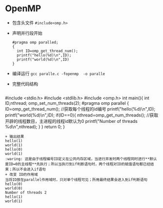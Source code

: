 # OpenMP
+ 包含头文件
  `#include<omp.h>`
+ 声明并行段开始
  ```
  #pragma omp paralled;
  {
    int ID=omp_get_thread_num();
    printf("hello(%d)\n",ID);
    printf("world(%d)\n",ID)
  }
  ```
+ 编译运行
  `gcc paralle.c -fopenmp  -o paralle`


+ 完整代码结构
  ```c
#include <stdio.h>
#include <stdlib.h>
#include <omp.h>
int main(){
  int ID,nthread;
  omp_set_num_threads(2);
  #pragma omp parallel 
  {
    ID=omp_get_thread_num(); //获取每个线程的id编号
    printf("hello(%d)\n",ID);
    printf("world(%d)\n",ID);
    if(ID==0){
      nthread=omp_get_num_threads(); //获取开辟的线程数目，主进程的线程id默认为0
      printf("Number of threads %d\n",nthread);
    }
  }
  return 0;
}
  ```
+ 输出结果
hello(1)
world(1)
hello(0)
world(1)
:waring: 这是由于线程编号ID定义在公共内存区域，当进行并发时两个线程同时进行**默认是ID=0的主线程**先执行；所以当执行到if判断语句时，两个线程对ID的赋值语句都已经结束；所以不会进入if语句
+ 改变 ID的作用域
  当将ID放在parallel作用域时，只对单个线程可见；所用最终结果会进入到if判断语句
  hello(0)
  world(0)
  Number of threads 2
  hello(1)
  world(1)


  

  
